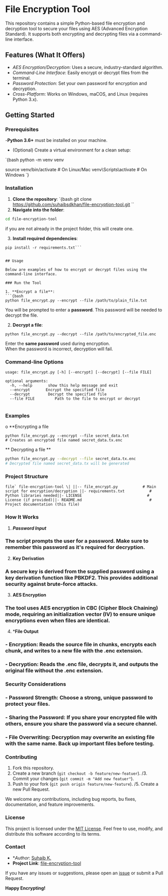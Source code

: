 # File Encryption Tool

This repository contains a simple Python-based file encryption and decryption tool to secure your files using AES (Advanced Encryption Standard). It supports both encrypting and decrypting files via a command-line interface.


## Features (What It Offers)

- *AES Encryption/Decryption*: Uses a secure, industry-standard algorithm.
- *Command-Line Interface*: Easily encrypt or decrypt files from the terminal.
- *Password Protection*: Set your own password for encryption and decryption.
- *Cross-Platform*: Works on Windows, maCOS, and Linux (requires Python 3.x).


## Getting Started


### Prerequisites

-**Python 3.6+** must be installed on your machine.
- (Optional) Create a virtual environment for a clean setup:

`{bash
python -m venv venv

source venv/bin/activate # On Linux/Mac
venv\\Scripts\\activate     # On Windows
`}

### Installation

1. **Clone the repository**:
  `{bash
git clone https://github.com/suhaibsdkhan/file-encryption-tool.git
``
2. **Navigate into the folder**:
```bash
cd file-encryption-tool
```
if you are not already in the project folder, this will create one.

3. **Install required dependencies**:
```{bash
pip install -r requirements.txt```


## Usage

Below are examples of how to encrypt or decrypt files using the command-line interface.

### Run the Tool

1. **Encrypt a file**:
```{bash
python file_encrypt.py --encrypt --file /path/to/plain_file.txt
```
You will be prompted to enter a **password**. This password will be needed to decrypt the file.

2. **Decrypt a file**:
```{bash
python file_encrypt.py --decrypt --file /path/to/encrypted_file.enc
```
Enter the **same password** used during encryption.  
When the password is incorrect, decryption will fail.


### Command-line Options

```{raw
usage: file_encrypt.py [-h] [--encrypt] [--decrypt] [--file FILE]

optional arguments:
  -h, --help       show this help message and exit
  --encrypt       Encrypt the specified file
  --decrypt        Decrypt the specified file
  --file FILE         Path to the file to encrypt or decrypt


```

### Examples

o **Encrypting a file
```{bash
python file_encrypt.py --encrypt --file secret_data.txt
# Creates an encrypted file named secret_data.tx.enc
```

** Decrypting a file ** 
 ```bash
python file_encrypt.py --decrypt --file secret_data.tx.enc
# Decrypted file named secret_data.tx will be generated
```


### Project Structure

```file`
file-encryption-tool
\|
||-- file_encrypt.py           # Main script for encryption/decryption
||- requirements.txt           # Python libraries needed||- LICENSE                             # License (if provided)||- README.md                              # Project documentation (this file)```


### How It Works

1. ***Password Input***
###    The script prompts the user for a password. Make sure to remember this password as it's required for decryption.

2. **Key Derivation**

###    A secure key is derived from the supplied password using a key derivation function like PBKDF2. This provides additional security against brute-force attacks.

3. **AES Encryption**
###    The tool uses AES encryption in CBC (Cipher Block Chaining) mode, requiring an initialization vector (IV) to ensure unique encryptions even when files are identical.

4. ***File Output**

###    - **Encryption**: Reads the source file in chunks, encrypts each chunk, and writes to a new file with the .enc extension.
###    - **Decryption**: Reads the .enc file, decrypts it, and outputs the original file without the .enc extension.

### Security Considerations

###  - **Password Strength**: Choose a strong, unique password to protect your files.
###  - **Sharing the Password**: If you share your encrypted file with others, ensure you share the password via a secure channel.
### - **File Overwriting**: Decryption may overwrite an existing file with the same name. Back up important files before testing.


### Contributing

1. Fork this repository.
2. Create a new branch (`git checkout -b feature/new-featuer`).
/3. Commit your changes (`git commit -m "Add new featuer"`).
4. Push to your fork (`git push origin feature/new-feature`).
/5. Create a new Pull Request.

We welcome any contributions, including bug reports, bu fixes, documentation, and feature improvements.


### License

This project is licensed under the [MIT License](LICENSE). Feel free to use, modify, and distribute this software according to its terms.


### Contact

- **Author*: [Suhaib K.](https://github.com/suhaibsdkthan)
- **Project Link**: [file-encryption-tool](https://github.com/suhaibsdkhan/file-encryption-tool)

If you have any issues or suggestions, please open an [issue](https://github.com/suhaibsdkhan/file-encryption-tool/issues) or submit a Pull Request.


**Happy Encrypting!**
